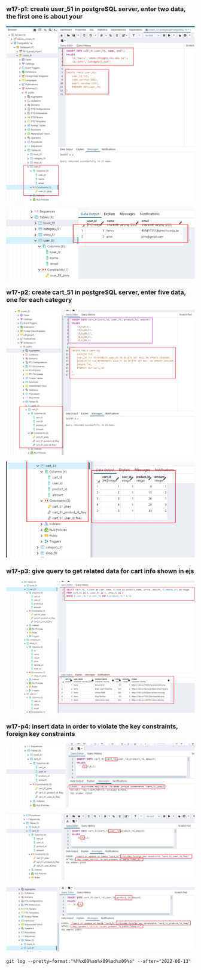 ### w17-p1: create user_51 in postgreSQL server, enter two data, the first one is about your

![](w17-p1-1.png)

![](w17-p1-2.png)

### w17-p2: create cart_51 in postgreSQL server, enter five data, one for each category

![](w17-p2-1.png)

![](w17-p2-2.png)

### w17-p3: give query to get related data for cart info shown in ejs

![](w17-p3.png)

### w17-p4: insert data in order to violate the key constraints, foreign key constraints

![](w17-p4-1.png)

![](w17-p4-2.png)

![](w17-p4-3.png)




```
git log --pretty=format:"%h%x09%an%x09%ad%x09%s" --after="2022-06-13"
```